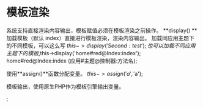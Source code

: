 模板渲染
===

系统支持直接渲染内容输出，模板赋值必须在模板渲染之前操作。
**display() ** 加载模板（默认 index）直接进行模板渲染，渲染内容输出。
加载同应用主题下的不同模板，可以这么写 $this->display('Second:test');
也可以加载不同应用主题下的模板,$this->display('home#red@Index:index');
home#red@Index:index (应用#主题@控制器:方法名);

使用**assign()**函数分配变量。
$this->assign('a','$a');

模板输出，使用原生PHP作为模板引擎输出变量。
<?php echo $a ?>;


